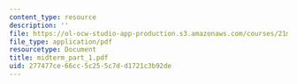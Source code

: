 ```yaml
---
content_type: resource
description: ''
file: https://ol-ocw-studio-app-production.s3.amazonaws.com/courses/21m-734-lighting-design-for-the-theatre-fall-2003/277477ce66cc5c255c7dd1721c3b92de_midterm_part_1.pdf
file_type: application/pdf
resourcetype: Document
title: midterm_part_1.pdf
uid: 277477ce-66cc-5c25-5c7d-d1721c3b92de
---
```

